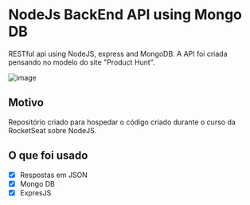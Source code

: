 # NodeJs BackEnd API using Mongo DB
RESTful api using NodeJS, express and MongoDB. A API foi criada pensando no modelo do site "Product Hunt".

![image](https://user-images.githubusercontent.com/60768847/78147905-88182480-740a-11ea-9d06-0ce911e5be70.png)


## Motivo
Repositório criado para hospedar o código criado durante o curso da RocketSeat sobre NodeJS. 

## O que foi usado
- [X] Respostas em JSON
- [X] Mongo DB
- [X] ExpresJS
